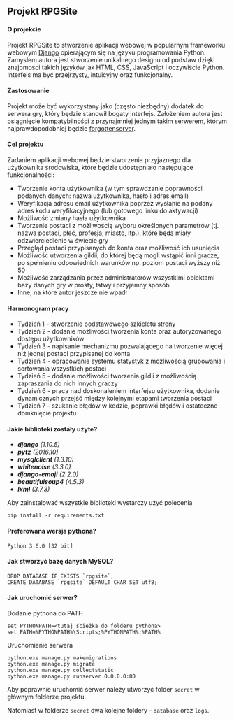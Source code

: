 ## Projekt RPGSite

#### O projekcie

Projekt RPGSite to stworzenie aplikacji webowej w popularnym frameworku 
webowym [Django](https://www.djangoproject.com) opierającym się na języku programowania 
Python. Zamysłem autora jest stworzenie unikalnego designu od podstaw dzięki 
znajomości takich języków jak HTML, CSS, JavaScript i oczywiście Python. 
Interfejs ma być przejrzysty, intuicyjny oraz funkcjonalny.

#### Zastosowanie

Projekt może być wykorzystany jako (często niezbędny) dodatek do serwera gry, 
który będzie stanowił bogaty interfejs. Założeniem autora jest osiągnięcie 
kompatybilności z przynajmniej jednym takim serwerem, którym najprawdopodobniej 
będzie [forgottenserver](https://github.com/otland/forgottenserver). 

#### Cel projektu

Zadaniem aplikacji webowej będzie stworzenie przyjaznego dla użytkownika 
środowiska, które będzie udostępniało następujące funkcjonalności:

- Tworzenie konta użytkownika (w tym sprawdzanie poprawności podanych danych: nazwa użytkownika, hasło i adres email)
- Weryfikacja adresu email użytkownika poprzez wysłanie na podany adres kodu weryfikacyjnego (lub gotowego linku do aktywacji)
- Możliwość zmiany hasła użytkownika
- Tworzenie postaci z możliwością wyboru określonych parametrów (tj. nazwa postaci, płeć, profesja, miasto, itp.), które będą miały odzwierciedlenie w świecie gry
- Przegląd postaci przypisanych do konta oraz możliwość ich usunięcia
- Możliwość utworzenia gildii, do której będą mogli wstąpić inni gracze, po spełnieniu odpowiednich warunków np. poziom postaci wyższy niż 50
- Możliwość zarządzania przez administratorów wszystkimi obiektami bazy danych gry w prosty, łatwy i przyjemny sposób
- Inne, na które autor jeszcze nie wpadł

#### Harmonogram pracy

- Tydzień 1 - stworzenie podstawowego szkieletu strony
- Tydzień 2 - dodanie możliwości tworzenia konta oraz autoryzowanego dostępu użytkowników
- Tydzień 3 - napisanie mechanizmu pozwalającego na tworzenie więcej niż jednej postaci przypisanej do konta
- Tydzień 4 - opracowanie systemu statystyk z możliwością grupowania i sortowania wszystkich postaci
- Tydzień 5 - dodanie możliwości tworzenia gildii z możliwością zapraszania do nich innych graczy
- Tydzień 6 - praca nad doskonaleniem interfejsu użytkownika, dodanie dynamicznych przejść między kolejnymi etapami tworzenia postaci
- Tydzień 7 - szukanie błędów w kodzie, poprawki błędów i ostateczne domknięcie projektu

#### Jakie biblioteki zostały użyte?

- _**django** (1.10.5)_
- _**pytz** (2016.10)_
- _**mysqlclient** (1.3.10)_
- _**whitenoise** (3.3.0)_
- _**django-emoji** (2.2.0)_
- _**beautifulsoup4** (4.5.3)_
- _**lxml** (3.7.3)_

Aby zainstalować wszystkie biblioteki wystarczy użyć polecenia

```
pip install -r requirements.txt
```

#### Preferowana wersja pythona?

```
Python 3.6.0 [32 bit]
```

#### Jak stworzyć bazę danych MySQL?

```
DROP DATABASE IF EXISTS `rpgsite`;
CREATE DATABASE `rpgsite` DEFAULT CHAR SET utf8;
```

#### Jak uruchomić serwer?

Dodanie pythona do PATH

```
set PYTHONPATH=<tutaj ścieżka do folderu pythona>
set PATH=%PYTHONPATH%\Scripts;%PYTHONPATH%;%PATH%
```

Uruchomienie serwera

```
python.exe manage.py makemigrations
python.exe manage.py migrate
python.exe manage.py collectstatic
python.exe manage.py runserver 0.0.0.0:80
```

Aby poprawnie uruchomić serwer należy utworzyć folder `secret` w głównym folderze projektu.

Natomiast w folderze `secret` dwa kolejne foldery - `database` oraz `logs`.
